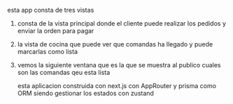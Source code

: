 esta app consta de tres vistas 

1. consta de la vista principal donde el cliente puede realizar los pedidos y enviar la orden para pagar
2. la vista de cocina que puede ver que comandas ha llegado y puede marcarlas como lista
3. vemos la siguiente ventana que es la que se muestra al publico cuales son las comandas qeu esta lista

   esta aplicacion construida con next.js con AppRouter y prisma como ORM siendo gestionar los estados con zustand 
